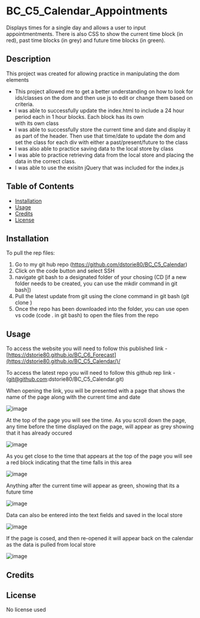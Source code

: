 # BC_C5_Calendar_Appointments

Displays times for a single day and allows a user to input appointmentments.  There is also CSS to show the current time block (in red), past time blocks (in grey) and future time blocks (in green).

## Description

This project was created for allowing practice in manipulating the dom elements 

- This project allowed me to get a better understanding on how to look for ids/classes on the dom and then use js to edit or change them based on criteria.
- I was able to successfully update the index.html to include a 24 hour period each in 1 hour blocks.  Each block has its own <div> with its own class 
- I was able to successfully store the current time and date and display it as part of the header.  Then use that time/date to update the dom and set the class for each div with either a past/present/future to the class
- I was also able to practice saving data to the local store by class
- I was able to practice retrieving data from the local store and placing the data in the correct class.
- I was able to use the exisitn jQuery that was included for the index.js 


## Table of Contents 

- [Installation](#installation)
- [Usage](#usage)
- [Credits](#credits)
- [License](#license)

## Installation

To pull the rep files:
1. Go to my git hub repo (https://github.com/dstorie80/BC_C5_Calendar)
2. Click on the code button and select SSH
3. navigate git bash to a designated folder of your chosing (CD <filepath/> [if a new folder needs to be created, you can use the mkdir command in git bash])
4. Pull the latest update from git using the clone command in git bash (git clone <repo url>)
5. Once the repo has been downloaded into the folder, you can use open vs code (code . in git bash) to open the files from the repo



## Usage

To access the website you will need to follow this published link - [https://dstorie80.github.io/BC_C6_Forecast](https://dstorie80.github.io/BC_C5_Calendar/)/

To access the latest repo you will need to follow this github rep link - (git@github.com:dstorie80/BC_C5_Calendar.git)

When opening the link, you will be presented with a page that shows the name of the page along with the current time and date

![image](https://github.com/dstorie80/BC_C5_Calendar/assets/149905416/8896212e-d89f-4160-99f2-376d00cd642a)

At the top of the page you will see the time.  As you scroll down the page, any time before the time displayed on the page, will appear as grey showing that it has already occured

![image](https://github.com/dstorie80/BC_C5_Calendar/assets/149905416/f1634125-c30d-48c4-95cb-5af1cc572675)

As you get close to the time that appears at the top of the page you will see a red block indicating that the time falls in this area

![image](https://github.com/dstorie80/BC_C5_Calendar/assets/149905416/d77a2a2f-3d4c-46bc-8e34-0fcb5a5db685)

Anything after the current time will appear as green, showing that its a future time

![image](https://github.com/dstorie80/BC_C5_Calendar/assets/149905416/fb76daa0-57f1-42a2-920b-e5518aa973a3)

Data can also be entered into the text fields and saved in the local store

![image](https://github.com/dstorie80/BC_C5_Calendar/assets/149905416/f2802b51-87d2-4a12-873f-8deafec27260)

If the page is cosed, and then re-opened it will appear back on the calendar as the data is pulled from local store

![image](https://github.com/dstorie80/BC_C5_Calendar/assets/149905416/72817f6b-748d-425f-8ed6-53df5d074af3)
















## Credits


## License

No license used 
